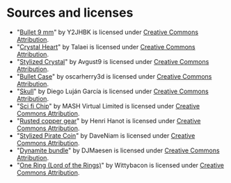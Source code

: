 # Sources and licenses

- "[Bullet 9 mm](https://skfb.ly/6QSxx)" by Y2JHBK is licensed under [Creative Commons Attribution](http://creativecommons.org/licenses/by/4.0/).
- "[Crystal Heart](https://skfb.ly/ooRq7)" by Talaei is licensed under [Creative Commons Attribution](http://creativecommons.org/licenses/by/4.0/).
- "[Stylized Crystal](https://skfb.ly/6RvwI)" by Avgust9 is licensed under [Creative Commons Attribution](http://creativecommons.org/licenses/by/4.0/).
- "[Bullet Case](https://skfb.ly/6uzRV)" by oscarherry3d is licensed under [Creative Commons Attribution](http://creativecommons.org/licenses/by/4.0/).
- "[Skull](https://skfb.ly/JUW6)" by Diego Luján García is licensed under [Creative Commons Attribution](http://creativecommons.org/licenses/by/4.0/).
- "[Sci fi Chip](https://skfb.ly/oqGAN)" by MASH Virtual Limited is licensed under [Creative Commons Attribution](http://creativecommons.org/licenses/by/4.0/).
- "[Rusted copper gear](https://skfb.ly/6VUqG)" by Henri Hanot is licensed under [Creative Commons Attribution](http://creativecommons.org/licenses/by/4.0/).
- "[Stylized Pirate Coin](https://skfb.ly/6WOoH)" by DaveNiam is licensed under [Creative Commons Attribution](http://creativecommons.org/licenses/by/4.0/).
- "[Dynamite bundle](https://skfb.ly/oxwGR)" by DJMaesen is licensed under [Creative Commons Attribution](http://creativecommons.org/licenses/by/4.0/).
- "[One Ring (Lord of the Rings)](https://skfb.ly/oyvxt)" by Wittybacon is licensed under [Creative Commons Attribution](http://creativecommons.org/licenses/by/4.0/).
